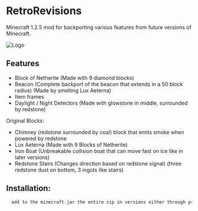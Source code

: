 
# RetroRevisions 

Minecraft 1.2.5 mod for backporting various features from future versions of Minecraft.



![Logo](https://cdn.discordapp.com/attachments/1184585483523731467/1213641694868799518/RETROREVISIONS.png?ex=65f636e8&is=65e3c1e8&hm=6f869bee768051c98aeb2a31b4e2c86c79fcd1480470c97240a25f629635627d&)


## Features

- Block of Netherite (Made with 9 diamond blocks)
- Beacon (Complete backport of the beacon that extends in a 50 block radius) (Made by smelting Lux Aeterna)
- Item frames
- Daylight / Night Detectors (Made with glowstone in middle, surrounded by redstone)
  
Original Blocks:
- Chimney (redstone surrounded by coal) block that emits smoke when powered by redstone
- Lux Aeterna (Made with 9 Blocks of Netherite)
- Iron Boat (Unbreakable collision boat that can move fast on ice like in later versions)
- Redstone Stairs (Changes direction based on redstone signal) (three redstone dust on bottom, 3 ingots like stairs)

## Installation:



```bash
  add to the minecraft.jar the entire zip in versions either through prism/mmc or manually
```

